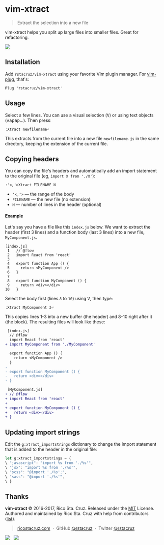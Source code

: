 # vim-xtract

> Extract the selection into a new file

vim-xtract helps you split up large files into smaller files. Great for refactoring.

![](docs/screencast.gif)

## Installation

Add `rstacruz/vim-xtract` using your favorite Vim plugin manager. For [vim-plug](https://github.com/junegunn/vim-plug), that's:

```vim
Plug 'rstacruz/vim-xtract'
```

## Usage

Select a few lines. You can use a visual selection (<kbd>V</kbd>) or using text objects (<kbd>v</kbd><kbd>ap</kbd><kbd>ap</kbd>...). Then press:

```
:Xtract newfilename⏎
```

This extracts from the current file into a new file `newfilename.js` in the same directory, keeping the extension of the current file.

## Copying headers

You can copy the file's headers and automatically add an import statement to the original file (eg, `import X from './X'`):

```
:'<,'>Xtract FILENAME N
```

- `'<,'>` — the range of the body
- `FILENAME` — the new file (no extension)
- `N` — number of lines in the header (optional)

#### Example

Let's say you have a file like this `index.js` below. We want to extract the header (first 3 lines) and a function body (last 3 lines) into a new file, `MyComponent.js`.

```
[index.js]
 1   // @flow
 2   import React from 'react'
 3
 4   export function App () {
 5     return <MyComponent />
 6   }
 7
 8   export function MyComponent () {
 9     return <div></div>
10   }
```

Select the body first (lines `8` to `10`) using <kbd>V</kbd>, then type:

```
:Xtract MyComponent 3⏎
```

This copies lines 1-3 into a new buffer (the header) and 8-10 right after it (the block). The resulting files will look like these:

```diff
 [index.js]
  // @flow
  import React from 'react'
+ import MyComponent from './MyComponent'

  export function App () {
    return <MyComponent />
  }
-
- export function MyComponent () {
-   return <div></div>
- }
```

```diff
 [MyComponent.js]
+ // @flow
+ import React from 'react'
+
+ export function MyComponent () {
+   return <div></div>
+ }
```

## Updating import strings

Edit the `g:xtract_importstrings` dictionary to change the import statement that is added to the header in the original file:

```js
let g:xtract_importstrings = {
\ "javascript": "import %s from './%s'",
\ "jsx": "import %s from './%s'",
\ "scss": "@import './%s';",
\ "sass": "@import './%s'",
\ }
```

## Thanks

**vim-xtract** © 2016-2017, Rico Sta. Cruz. Released under the [MIT] License.<br>
Authored and maintained by Rico Sta. Cruz with help from contributors ([list][contributors]).

> [ricostacruz.com](http://ricostacruz.com) &nbsp;&middot;&nbsp;
> GitHub [@rstacruz](https://github.com/rstacruz) &nbsp;&middot;&nbsp;
> Twitter [@rstacruz](https://twitter.com/rstacruz)

[![](https://img.shields.io/github/followers/rstacruz.svg?style=social&label=@rstacruz)](https://github.com/rstacruz) &nbsp;
[![](https://img.shields.io/twitter/follow/rstacruz.svg?style=social&label=@rstacruz)](https://twitter.com/rstacruz)

[MIT]: http://mit-license.org/
[contributors]: http://github.com/rstacruz/vim-xtract/contributors
